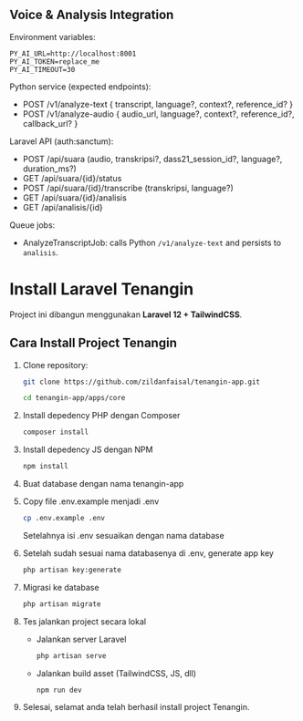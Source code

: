 ## Voice & Analysis Integration

Environment variables:

```
PY_AI_URL=http://localhost:8001
PY_AI_TOKEN=replace_me
PY_AI_TIMEOUT=30
```

Python service (expected endpoints):

-   POST /v1/analyze-text { transcript, language?, context?, reference_id? }
-   POST /v1/analyze-audio { audio_url, language?, context?, reference_id?, callback_url? }

Laravel API (auth:sanctum):

-   POST /api/suara (audio, transkripsi?, dass21_session_id?, language?, duration_ms?)
-   GET /api/suara/{id}/status
-   POST /api/suara/{id}/transcribe (transkripsi, language?)
-   GET /api/suara/{id}/analisis
-   GET /api/analisis/{id}

Queue jobs:

-   AnalyzeTranscriptJob: calls Python `/v1/analyze-text` and persists to `analisis`.

# Install Laravel Tenangin

Project ini dibangun menggunakan **Laravel 12 + TailwindCSS**.

## Cara Install Project Tenangin

1. Clone repository:
    ```bash
    git clone https://github.com/zildanfaisal/tenangin-app.git
    ```
    ```bash
    cd tenangin-app/apps/core
    ```
2. Install depedency PHP dengan Composer
    ```bash
    composer install
    ```
3. Install depedency JS dengan NPM
    ```bash
    npm install
    ```
4. Buat database dengan nama tenangin-app

5. Copy file .env.example menjadi .env
    ```bash
    cp .env.example .env
    ```
    Setelahnya isi .env sesuaikan dengan nama database
6. Setelah sudah sesuai nama databasenya di .env, generate app key
    ```bash
    php artisan key:generate
    ```
7. Migrasi ke database
    ```bash
    php artisan migrate
    ```
8. Tes jalankan project secara lokal
    - Jalankan server Laravel
        ```bash
        php artisan serve
        ```
    - Jalankan build asset (TailwindCSS, JS, dll)
        ```bash
        npm run dev
        ```
9. Selesai, selamat anda telah berhasil install project Tenangin.
